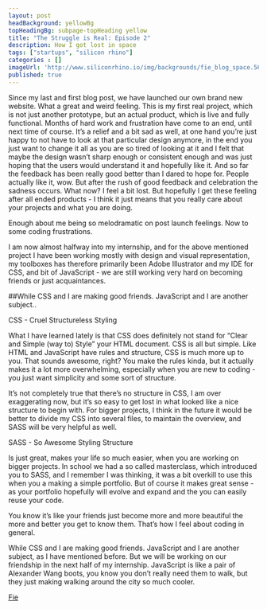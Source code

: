 ```yaml
---
layout: post
headBackground: yellowBg
topHeadingBg: subpage-topHeading yellow
title: "The Struggle is Real: Episode 2"
description: How I got lost in space 
tags: ["startups", "silicon rhino"]
categories : []
imageUrl: 'http://www.siliconrhino.io/img/backgrounds/fie_blog_space.5649.png'
published: true
---
```


Since my last and first blog post, we have launched our own brand new website. What a great and weird feeling. This is my first real project, which is not just another prototype, but an actual product, which is live and fully functional. Months of hard work and frustration have come to an end, until next time of course. It’s a relief and a bit sad as well, at one hand you’re just happy to not have to look at that particular design anymore, in the end you just want to change it all as you are so tired of looking at it and I felt that maybe the design wasn’t sharp enough or consistent enough and was just hoping that the users would understand it and hopefully like it. And so far the feedback has been really good better than I dared to hope for. People actually like it, wow. But after the rush of good feedback and celebration the sadness occurs. What now? I feel a bit lost. But hopefully I get these feeling after all ended products - I think it just means that you really care about your projects and what you are doing.

Enough about me being so melodramatic on post launch feelings. Now to some coding frustrations.

I am now almost halfway into my internship, and for the above mentioned project I have been working mostly with design and visual representation, my toolboxes has therefore primarily been Adobe Illustrator and my IDE for CSS, and bit of JavaScript - we are still working very hard on becoming friends or just acquaintances.

<div class="bottom-border yellow"></div>
##While CSS and I are making good friends. JavaScript and I are another subject..
<div class="bottom-border yellow"></div>

CSS - Cruel Structureless Styling

What I have learned lately is that CSS does definitely not stand for “Clear and Simple (way to) Style” your HTML document. CSS is all but simple. Like HTML and JavaScript have rules and structure, CSS is much more up to you. That sounds awesome, right? You make the rules kinda, but it actually makes it a lot more overwhelming, especially when you are new to coding - you just want simplicity and some sort of structure. 

It’s not completely true that there’s no structure in CSS, I am over exaggerating now, but it’s so easy to get lost in what looked like a nice structure to begin with. For bigger projects, I think in the future it would be better to divide my CSS into several files, to maintain the overview, and SASS will be very helpful as well.

SASS - So Awesome Styling Structure

Is just great, makes your life so much easier, when you are working on bigger projects. In school we had a so called masterclass, which introduced you to SASS, and I remember I was thinking, it was a bit overkill to use this when you a making a simple portfolio. But of course it makes great sense - as your portfolio hopefully will evolve and expand and the you can easily reuse your code.

You know it’s like your friends just become more and more beautiful the more and better you get to know them. That’s how I feel about coding in general.

While CSS and I are making good friends. JavaScript and I are another subject, as I have mentioned before. But we will be working on our friendship in the next half of my internship. JavaScript is like a pair of Alexander Wang boots, you know you don’t really need them to walk, but they just making walking around the city so much cooler. 



[Fie](https://twitter.com/fiejelved)





<!-- [get the PDF]({{ site.url }}/assets/mydoc.pdf). -->
